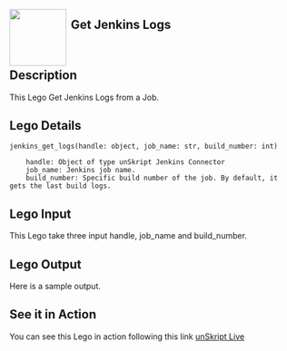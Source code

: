 [<img align="left" src="https://unskript.com/assets/favicon.png" width="100" height="100" style="padding-right: 5px">](https://unskript.com/assets/favicon.png) 
<h2>Get Jenkins Logs</h2>

<br>

## Description
This Lego Get Jenkins Logs from a Job.


## Lego Details

    jenkins_get_logs(handle: object, job_name: str, build_number: int)

        handle: Object of type unSkript Jenkins Connector
        job_name: Jenkins job name.
        build_number: Specific build number of the job. By default, it gets the last build logs.

## Lego Input
This Lego take three input handle, job_name and build_number.

## Lego Output
Here is a sample output.


## See it in Action

You can see this Lego in action following this link [unSkript Live](https://us.app.unskript.io)